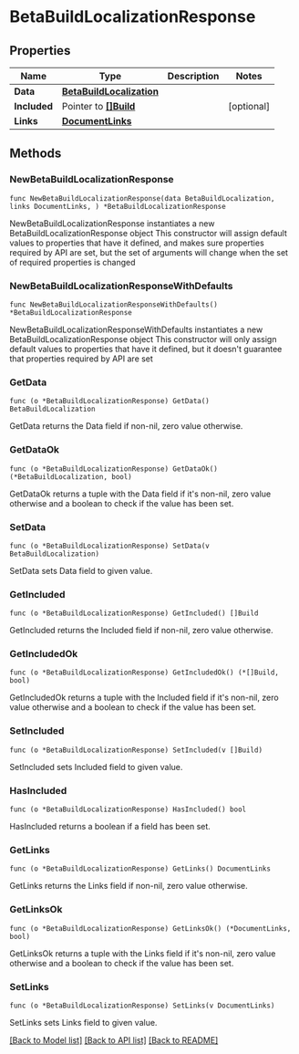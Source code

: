 # BetaBuildLocalizationResponse

## Properties

Name | Type | Description | Notes
------------ | ------------- | ------------- | -------------
**Data** | [**BetaBuildLocalization**](BetaBuildLocalization.md) |  | 
**Included** | Pointer to [**[]Build**](Build.md) |  | [optional] 
**Links** | [**DocumentLinks**](DocumentLinks.md) |  | 

## Methods

### NewBetaBuildLocalizationResponse

`func NewBetaBuildLocalizationResponse(data BetaBuildLocalization, links DocumentLinks, ) *BetaBuildLocalizationResponse`

NewBetaBuildLocalizationResponse instantiates a new BetaBuildLocalizationResponse object
This constructor will assign default values to properties that have it defined,
and makes sure properties required by API are set, but the set of arguments
will change when the set of required properties is changed

### NewBetaBuildLocalizationResponseWithDefaults

`func NewBetaBuildLocalizationResponseWithDefaults() *BetaBuildLocalizationResponse`

NewBetaBuildLocalizationResponseWithDefaults instantiates a new BetaBuildLocalizationResponse object
This constructor will only assign default values to properties that have it defined,
but it doesn't guarantee that properties required by API are set

### GetData

`func (o *BetaBuildLocalizationResponse) GetData() BetaBuildLocalization`

GetData returns the Data field if non-nil, zero value otherwise.

### GetDataOk

`func (o *BetaBuildLocalizationResponse) GetDataOk() (*BetaBuildLocalization, bool)`

GetDataOk returns a tuple with the Data field if it's non-nil, zero value otherwise
and a boolean to check if the value has been set.

### SetData

`func (o *BetaBuildLocalizationResponse) SetData(v BetaBuildLocalization)`

SetData sets Data field to given value.


### GetIncluded

`func (o *BetaBuildLocalizationResponse) GetIncluded() []Build`

GetIncluded returns the Included field if non-nil, zero value otherwise.

### GetIncludedOk

`func (o *BetaBuildLocalizationResponse) GetIncludedOk() (*[]Build, bool)`

GetIncludedOk returns a tuple with the Included field if it's non-nil, zero value otherwise
and a boolean to check if the value has been set.

### SetIncluded

`func (o *BetaBuildLocalizationResponse) SetIncluded(v []Build)`

SetIncluded sets Included field to given value.

### HasIncluded

`func (o *BetaBuildLocalizationResponse) HasIncluded() bool`

HasIncluded returns a boolean if a field has been set.

### GetLinks

`func (o *BetaBuildLocalizationResponse) GetLinks() DocumentLinks`

GetLinks returns the Links field if non-nil, zero value otherwise.

### GetLinksOk

`func (o *BetaBuildLocalizationResponse) GetLinksOk() (*DocumentLinks, bool)`

GetLinksOk returns a tuple with the Links field if it's non-nil, zero value otherwise
and a boolean to check if the value has been set.

### SetLinks

`func (o *BetaBuildLocalizationResponse) SetLinks(v DocumentLinks)`

SetLinks sets Links field to given value.



[[Back to Model list]](../README.md#documentation-for-models) [[Back to API list]](../README.md#documentation-for-api-endpoints) [[Back to README]](../README.md)


